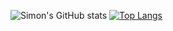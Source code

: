 ![Simon's GitHub stats](https://github-readme-stats.vercel.app/api?username=SimonVolden&show_icons=true&count_private=true&theme=tokyonight)
[![Top Langs](https://github-readme-stats.vercel.app/api/top-langs/?username=SimonVolden&theme=tokyonight&count_private=true&langs_count=8&layout=compact)](https://github.com/anuraghazra/github-readme-stats)
